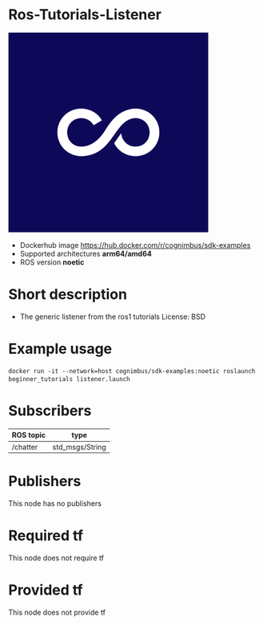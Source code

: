 # Ros-Tutorials-Listener

<img src="./ros-tutorials-listener/nimbusc.jpg" alt="ros-tutorials-listener" width="400"/>

* Dockerhub image https://hub.docker.com/r/cognimbus/sdk-examples
* Supported architectures <b>arm64/amd64</b>
* ROS version <b>noetic
</b>

# Short description
* The generic listener from the ros1 tutorials 
License:  BSD

# Example usage
```
docker run -it --network=host cognimbus/sdk-examples:noetic roslaunch beginner_tutorials listener.launch
```

# Subscribers
ROS topic | type
--- | ---
/chatter | std_msgs/String


# Publishers
This node has no publishers


# Required tf
This node does not require tf


# Provided tf
This node does not provide tf


